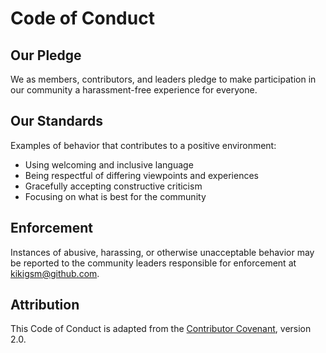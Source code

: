 # Code of Conduct

## Our Pledge

We as members, contributors, and leaders pledge to make participation in our community a harassment-free experience for everyone.

## Our Standards

Examples of behavior that contributes to a positive environment:
- Using welcoming and inclusive language
- Being respectful of differing viewpoints and experiences
- Gracefully accepting constructive criticism
- Focusing on what is best for the community

## Enforcement

Instances of abusive, harassing, or otherwise unacceptable behavior may be reported to the community leaders responsible for enforcement at [kikigsm@github.com](mailto:kikigsm@github.com).

## Attribution

This Code of Conduct is adapted from the [Contributor Covenant](https://www.contributor-covenant.org), version 2.0.
